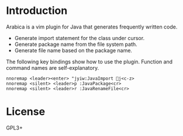 # Introduction

Arabica is a vim plugin for Java that generates frequently written code.
- Generate import statement for the class under cursor.
- Generate package name from the file system path.
- Generate file name based on the package name.

The following key bindings show how to use the plugin.
Function and command names are self-explanatory.
```vim
nnoremap <leader><enter> "jyiw:JavaImport j<c-z>
nnoremap <silent> <leader>p :JavaPackage<cr>
nnoremap <silent> <leader>r :JavaRenameFile<cr>
```

# License

GPL3+
